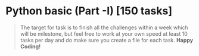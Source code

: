 # Python basic (Part -I) [150 tasks]

>The target for task is to finish all the challenges within a week which will be milestone,
> but feel free to work at your own speed at least 10 tasks per day and 
> do make sure you create a file for each task.
**Happy Coding!**
